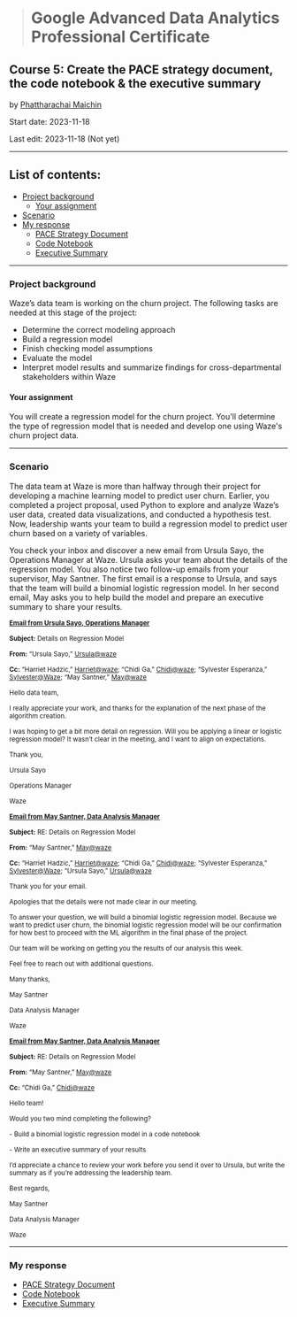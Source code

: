 > # Google Advanced Data Analytics Professional Certificate

## **Course 5: Create the PACE strategy document, the code notebook & the executive summary**

by [Phattharachai Maichin](https://www.linkedin.com/in/phattharachai-m/)

Start date: 2023-11-18

Last edit: 2023-11-18 (Not yet)
***
## List of contents:
- [Project background](#project-background)
  - [Your assignment](#your-assignment)
- [Scenario](#scenario)
- [My response](#my-response)
  + [PACE Strategy Document](https://docs.google.com/document/d/14DZwKsE8x0iD1rdTuM6-Yl7GtKPvIfrKZBitCzOCsbE/edit?usp=sharing)
  + [Code Notebook]()
  + [Executive Summary](https://docs.google.com/presentation/d/1asfp8f1V8w6oskbJxnf26qfMzQPVCXZgLkzJoNwIPM0/edit?usp=sharing&resourcekey=0-cyCksdsDxpjJHpyUzci2TQ)

___
### Project background
Waze’s data team is working on the churn project. The following tasks are needed at this stage of the project:
  + Determine the correct modeling approach
  + Build a regression model
  + Finish checking model assumptions
  + Evaluate the model
  + Interpret model results and summarize findings for cross-departmental stakeholders within Waze

#### Your assignment
You will create a regression model for the churn project. You'll determine the type of regression model that is needed and develop one using Waze's churn project data.
___
### Scenario
The data team at Waze is more than halfway through their project for developing a machine learning model to predict user churn. Earlier, you completed a project proposal, used Python to explore and analyze Waze’s user data, created data visualizations, and conducted a hypothesis test. Now, leadership wants your team to build a regression model to predict user churn based on a variety of variables.

You check your inbox and discover a new email from Ursula Sayo, the Operations Manager at Waze. Ursula asks your team about the details of the regression model. You also notice two follow-up emails from your supervisor, May Santner. The first email is a response to Ursula, and says that the team will build a binomial logistic regression model. In her second email, May asks you to help build the model and prepare an executive summary to share your results.

<sub><ins>**Email from Ursula Sayo, Operations Manager**</ins>

<sub>**Subject:** Details on Regression Model

<sub>**From:** “Ursula Sayo,” <ins>Ursula@waze</ins>

<sub>**Cc:** “Harriet Hadzic,” <ins>Harriet@waze</ins>; “Chidi Ga,” <ins>Chidi@waze</ins>; “Sylvester Esperanza,” <ins>Sylvester@Waze</ins>; “May Santner,” <ins>May@waze</ins>

<sub>Hello data team,

<sub>I really appreciate your work, and thanks for the explanation of the next phase of the algorithm creation.

<sub>I was hoping to get a bit more detail on regression. Will you be applying a linear or logistic regression model? It wasn’t clear in the meeting, and I want to align on expectations. 

<sub>Thank you, 

<sub>Ursula Sayo

<sub>Operations Manager

<sub>Waze

<sub><ins>**Email from May Santner, Data Analysis Manager**</ins>

<sub>**Subject:** RE: Details on Regression Model

<sub>**From:** “May Santner,” <ins>May@waze</ins>

<sub>**Cc:** “Harriet Hadzic,” <ins>Harriet@waze</ins>; “Chidi Ga,” <ins>Chidi@waze</ins>; “Sylvester Esperanza,” <ins>Sylvester@Waze</ins>; “Ursula Sayo,” <ins>Ursula@waze</ins>

<sub>Thank you for your email. 

<sub>Apologies that the details were not made clear in our meeting.

<sub>To answer your question, we will build a binomial logistic regression model. Because we want to predict user churn, the binomial logistic regression model will be our confirmation for how best to proceed with the ML algorithm in the final phase of the project. 

<sub>Our team will be working on getting you the results of our analysis this week. 

<sub>Feel free to reach out with additional questions. 

<sub>Many thanks,

<sub>May Santner

<sub>Data Analysis Manager

<sub>Waze

<sub><ins>**Email from May Santner, Data Analysis Manager**</ins>

<sub>**Subject:** RE: Details on Regression Model

<sub>**From:** “May Santner,” <ins>May@waze</ins>

<sub>**Cc:** “Chidi Ga,” <ins>Chidi@waze</ins>

<sub>Hello team! 

<sub>Would you two mind completing the following? 

<sub> - Build a binomial logistic regression model in a code notebook

<sub> - Write an executive summary of your results

<sub>I’d appreciate a chance to review your work before you send it over to Ursula, but write the summary as if you’re addressing the leadership team. 

<sub>Best regards,

<sub>May Santner

<sub>Data Analysis Manager

<sub>Waze
___
### My response
+ [PACE Strategy Document](https://docs.google.com/document/d/14DZwKsE8x0iD1rdTuM6-Yl7GtKPvIfrKZBitCzOCsbE/edit?usp=sharing)
+ [Code Notebook]()
+ [Executive Summary](https://docs.google.com/presentation/d/1asfp8f1V8w6oskbJxnf26qfMzQPVCXZgLkzJoNwIPM0/edit?usp=sharing&resourcekey=0-cyCksdsDxpjJHpyUzci2TQ)
